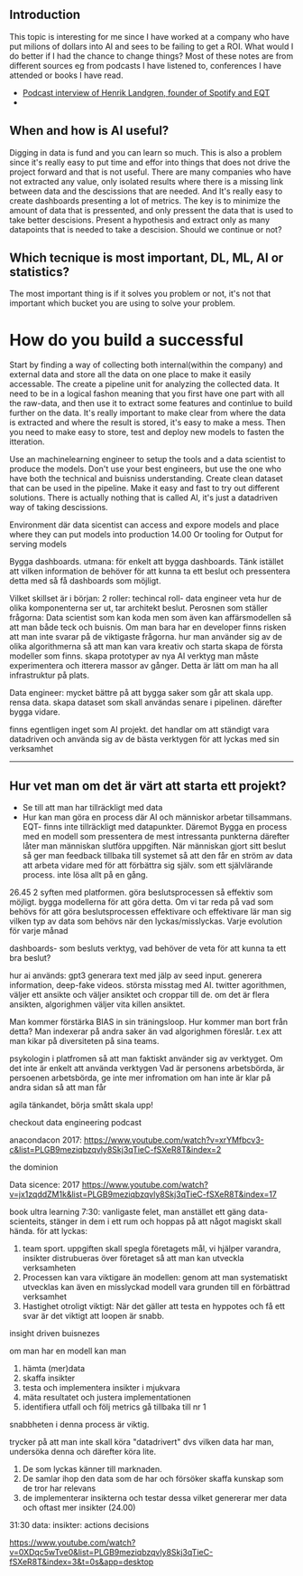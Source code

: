 ## Introduction
This topic is interesting for me since I have worked at a company who have put milions of dollars into AI and sees to be failing to get a ROI. What would I do better if I had the chance to change things?
Most of these notes are from different sources eg from podcasts I have listened to, conferences I have attended or books I have read.
- [Podcast interview of Henrik Landgren, founder of Spotify and EQT](https://www.pythonpodcast.com/henrik-landgren-artificial-intelligence-episode-287/)
- 

## When and how is AI useful? 
Digging in data is fund and you can learn so much. This is also a problem since it's really easy to put time and effor into things that does not drive the project forward and that is not useful. There are many companies who have not extracted any value, only isolated results where there is a missing link between data and the descissions that are needed.
And It's really easy to create dashboards presenting a lot of metrics. The key is to minimize the amount of data that is pressented, and only pressent the data that is used to take better descisions.
Present a hypothesis and extract only as many datapoints that is needed to take a descision. Should we continue or not?


## Which tecnique is most important, DL, ML, AI or statistics?
The most important thing is if it solves you problem or not, it's not that important which bucket you are using to solve your problem.

# How do you build a successful 
Start by finding a way of collecting both internal(within the company) and external data and store all the data on one place to make it easily accessable.
The create a pipeline unit for analyzing the collected data. It need to be in a logical fashon meaning that you first have one part with all the raw-data, and then use it to extract some features and continlue to build further on the data. It's really important to make clear from where the data is extracted and where the result is stored, it's easy to make a mess.
Then you need to make easy to store, test and deploy new models to fasten the itteration.

Use an machinelearning engineer to setup the tools and a data scientist to produce the models. Don't use your best engineers, but use the one who have both the technical and buisniss understanding.
Create clean dataset that can be used in the pipeline.
Make it easy and fast to try out different solutions.
There is actually nothing that is called AI, it's just a datadriven way of taking descissions.



Environment där data sicentist can access and expore models and place where they can put models into production
14.00
Or tooling for
Output for serving models

Bygga dashboards.
utmana: för enkelt att bygga dashboards. Tänk istället att vilken information de behöver för att kunna ta ett beslut och pressentera detta med så få dashboards som möjligt.

Vilket skillset är
i början:
2 roller: techincal roll- data engineer veta hur de olika komponenterna ser ut, tar architekt beslut. 
Perosnen som ställer frågorna: Data scientist som kan koda men som även kan affärsmodellen så att man både teck och buisnis. Om man bara har en developer finns risken att man inte svarar på de viktigaste frågorna.
hur man använder sig av de olika algorithmerna så att man kan vara kreativ och starta skapa de första modeller som finns. skapa prototyper av nya AI verktyg
man måste experimentera och itterera massor av gånger.
Detta är lätt om man ha all infrastruktur på plats.

Data engineer: mycket bättre på att bygga saker som går att skala upp. 
rensa data. skapa dataset som skall användas senare i pipelinen.
därefter bygga vidare.

finns egentligen inget som AI projekt. det handlar om att ständigt vara datadriven och använda sig av de bästa verktygen för att lyckas med sin verksamhet


-------------
Hur vet man om det är värt att starta ett projekt?
-
- Se till att man har tillräckligt med data
- Hur kan man göra en process där AI och människor arbetar tillsammans.
EQT- finns inte tillräckligt med datapunkter. Däremot Bygga en process med en modell som pressentera de mest intressanta punkterna därefter låter man människan slutföra uppgiften.
När människan gjort sitt beslut så ger man feedback tillbaka till systemet så att den får en ström av data att arbeta vidare med för att förbättra sig själv.
som ett självlärande process.
inte lösa allt på en gång.

26.45
2 syften med platformen. göra beslutsprocessen så effektiv som möjligt. bygga modellerna för att göra detta.
Om vi tar reda på vad som behövs för att göra beslutsprocessen effektivare och effektivare lär man sig vilken typ av data som behövs när den lyckas/misslyckas.
Varje evolution för varje månad

dashboards- som besluts verktyg, vad behöver de veta för att kunna ta ett bra beslut?

hur ai används:
gpt3 generara text med jälp av seed input.
generera information, deep-fake videos.
största misstag med AI. twitter agorithmen, väljer ett ansikte och väljer ansiktet och croppar till de.
om det är flera ansikten, algorighmen väljer vita killen ansiktet.

Man kommer förstärka BIAS in sin träningsloop. Hur kommer man bort från detta? Man indexerar på andra saker än vad algorighmen föreslår. t.ex att man kikar på diversiteten på sina teams.

psykologin i platfromen så att man faktiskt använder sig av verktyget. Om det inte är enkelt att använda verktygen 
Vad är personens arbetsbörda, är persoenen arbetsbörda, ge inte mer infromation om han inte är klar på andra sidan så att man får 


agila tänkandet, börja smått skala upp!


checkout data engineering podcast


anacondacon 2017:
https://www.youtube.com/watch?v=xrYMfbcv3-c&list=PLGB9meziqbzqvly8Skj3qTieC-fSXeR8T&index=2

the dominion

Data sicence: 2017
https://www.youtube.com/watch?v=jx1zqddZM1k&list=PLGB9meziqbzqvly8Skj3qTieC-fSXeR8T&index=17

book ultra learning
7:30: vanligaste felet, man anstället ett gäng data-scienteits, stänger in dem i ett rum och hoppas på att något magiskt skall hända.
för att lyckas:
1. team sport. uppgiften skall spegla företagets mål, vi hjälper varandra, insikter distrubueras över företaget så att man kan utveckla verksamheten
2. Processen kan vara viktigare än modellen: genom att man systematiskt utvecklas kan även en misslyckad modell vara grunden till en förbättrad verksamhet
3. Hastighet otroligt viktigt: När det gäller att testa en hyppotes och få ett svar är det viktigt att loopen är snabb. 

insight driven buisnezes

om man har en modell kan man 
1. hämta (mer)data
2. skaffa insikter
3. testa och implementera insikter i mjukvara
4. mäta resultatet och justera implementationen
5. identifiera utfall och följ metrics
gå tillbaka till nr 1

snabbheten i denna process är viktig.

trycker på att man inte skall köra "datadrivert" dvs vilken data har man, undersöka denna och därefter köra lite.
1. De som lyckas känner till marknaden.
2. De samlar ihop den data som de har och försöker skaffa kunskap som de tror har relevans
3. de implementerar insikterna och testar dessa vilket genererar mer data och oftast mer insikter (24.00)

31:30
data: insikter: actions decisions

https://www.youtube.com/watch?v=0XDqc5wTve0&list=PLGB9meziqbzqvly8Skj3qTieC-fSXeR8T&index=3&t=0s&app=desktop
